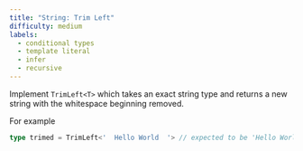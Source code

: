 ```yaml
---
title: "String: Trim Left"
difficulty: medium
labels: 
  - conditional types
  - template literal
  - infer
  - recursive
---
```

  Implement `TrimLeft<T>` which takes an exact string type and returns a new string with the whitespace beginning removed.

  For example

  ```ts
  type trimed = TrimLeft<'  Hello World  '> // expected to be 'Hello World  '
  ```
